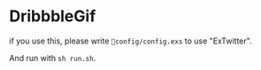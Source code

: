 DribbbleGif
===========

if you use this, please write `config/config.exs` to use "ExTwitter".

And run with `sh run.sh`.
